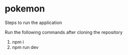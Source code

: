 # pokemon

Steps to run the application

Run the following commands after cloning the repository

1. npm i
2. npm run dev
